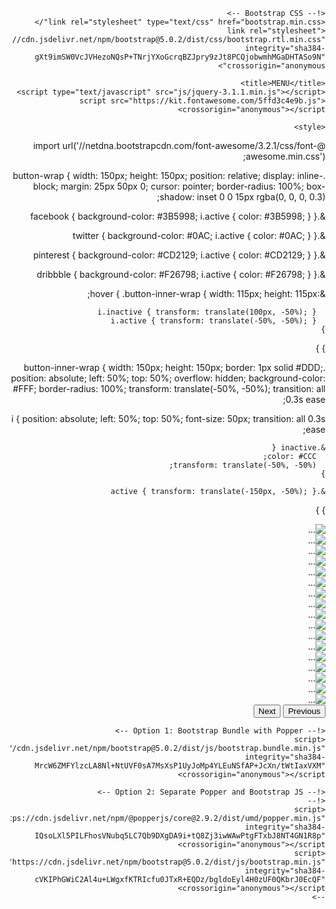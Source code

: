 <!doctype html>
<html lang="ar" dir="rtl">
  <head>
    <!-- Required meta tags -->
    <meta charset="utf-8">
    <meta name="viewport" content="width=device-width, initial-scale=1">

    <!-- Bootstrap CSS -->
    <link rel="stylesheet" type="text/css" href="bootstrap.min.css"/>
    <link rel="stylesheet" href="https://cdn.jsdelivr.net/npm/bootstrap@5.0.2/dist/css/bootstrap.rtl.min.css" integrity="sha384-gXt9imSW0VcJVHezoNQsP+TNrjYXoGcrqBZJpry9zJt8PCQjobwmhMGaDHTASo9N" crossorigin="anonymous">

    <title>MENU</title>
    <script type="text/javascript" src="js/jquery-3.1.1.min.js"></script>
    <script src="https://kit.fontawesome.com/5ffd3c4e9b.js" crossorigin="anonymous"></script>
<script type="text/javascript" src="js/bootstrap.min.js"></script>

    <style>
@import url('//netdna.bootstrapcdn.com/font-awesome/3.2.1/css/font-awesome.min.css');

.button-wrap {
  width: 150px;
  height: 150px;
  position: relative;
  display: inline-block;
  margin: 25px 50px 0;
  cursor: pointer;
  border-radius: 100%;
  box-shadow: inset 0 0 15px rgba(0, 0, 0, 0.3);
  
  &.facebook {
    background-color: #3B5998;
    i.active { color: #3B5998; }
  }
  
  &.twitter {
    background-color: #0AC;
    i.active { color: #0AC; }
  }
  
  &.pinterest {
    background-color: #CD2129;
    i.active { color: #CD2129; }
  }
  
  &.dribbble {
    background-color: #F26798;
    i.active { color: #F26798; }
  }
  
  &:hover {
    .button-inner-wrap {
      width: 115px;
      height: 115px;
      
      i.inactive { transform: translate(100px, -50%); }
      i.active { transform: translate(-50%, -50%); }
    }
  }
}

.button-inner-wrap {
  width: 150px;
  height: 150px;
  border: 1px solid #DDD;
  position: absolute;
  left: 50%;
  top: 50%;
  overflow: hidden;
  background-color: #FFF;
  border-radius: 100%;
  transform: translate(-50%, -50%);
  transition: all 0.3s ease;
  
  i {
    position: absolute;
    left: 50%;
    top: 50%;
    font-size: 50px;
    transition: all 0.3s ease;
    
    &.inactive {
      color: #CCC;
      transform: translate(-50%, -50%);
    }
    
    &.active { transform: translate(-150px, -50%); }
  }
}
    </style>

  </head>
  <body>
  <div class="container">
	<div id="carouselExampleControls" class="carousel slide" data-bs-ride="carousel">
  <div class="carousel-inner">
    <div class="carousel-item active">
      <img src="menu/1.jpg" class="d-block w-100" alt="...">
    </div>
    <div class="carousel-item">
      <img src="menu/2.jpg" class="d-block w-100" alt="...">
    </div>
    <div class="carousel-item">
      <img src="menu/3.jpg" class="d-block w-100" alt="...">
    </div>
    <div class="carousel-item">
      <img src="menu/4.jpg" class="d-block w-100" alt="...">
    </div>
    <div class="carousel-item">
      <img src="menu/5.jpg" class="d-block w-100" alt="...">
    </div>
    <div class="carousel-item">
      <img src="menu/6.jpg" class="d-block w-100" alt="...">
    </div>
    <div class="carousel-item">
      <img src="menu/7.jpg" class="d-block w-100" alt="...">
    </div>
    <div class="carousel-item">
      <img src="menu/8.jpg" class="d-block w-100" alt="...">
    </div>
    <div class="carousel-item">
      <img src="menu/9.jpg" class="d-block w-100" alt="...">
    </div>
    <div class="carousel-item">
      <img src="menu/10.jpg" class="d-block w-100" alt="...">
    </div>
    <div class="carousel-item">
      <img src="menu/11.jpg" class="d-block w-100" alt="...">
    </div>
    <div class="carousel-item">
      <img src="menu/12.jpg" class="d-block w-100" alt="...">
    </div>
    <div class="carousel-item">
      <img src="menu/13.jpg" class="d-block w-100" alt="...">
    </div>
    <div class="carousel-item">
      <img src="menu/14.jpg" class="d-block w-100" alt="...">
    </div>
    <div class="carousel-item">
      <img src="menu/15.jpg" class="d-block w-100" alt="...">
    </div>
    <div class="carousel-item">
      <img src="menu/16.jpg" class="d-block w-100" alt="...">
    </div>
    <div class="carousel-item">
      <img src="menu/17.jpg" class="d-block w-100" alt="...">
    </div>
  </div>
  <button class="carousel-control-prev" type="button" data-bs-target="#carouselExampleControls" data-bs-slide="next">
    <span class="carousel-control-prev-icon" aria-hidden="true"></span>
    <span class="visually-hidden">Previous</span>
  </button>
  <button class="carousel-control-next" type="button" data-bs-target="#carouselExampleControls" data-bs-slide="prev">
    <span class="carousel-control-next-icon" aria-hidden="true"></span>
    <span class="visually-hidden">Next</span>
  </button>
</div>
    <!-- Optional JavaScript; choose one of the two! -->

    <!-- Option 1: Bootstrap Bundle with Popper -->
    <script src="https://cdn.jsdelivr.net/npm/bootstrap@5.0.2/dist/js/bootstrap.bundle.min.js" integrity="sha384-MrcW6ZMFYlzcLA8Nl+NtUVF0sA7MsXsP1UyJoMp4YLEuNSfAP+JcXn/tWtIaxVXM" crossorigin="anonymous"></script>

    <!-- Option 2: Separate Popper and Bootstrap JS -->
    <!--
    <script src="https://cdn.jsdelivr.net/npm/@popperjs/core@2.9.2/dist/umd/popper.min.js" integrity="sha384-IQsoLXl5PILFhosVNubq5LC7Qb9DXgDA9i+tQ8Zj3iwWAwPtgFTxbJ8NT4GN1R8p" crossorigin="anonymous"></script>
    <script src="https://cdn.jsdelivr.net/npm/bootstrap@5.0.2/dist/js/bootstrap.min.js" integrity="sha384-cVKIPhGWiC2Al4u+LWgxfKTRIcfu0JTxR+EQDz/bgldoEyl4H0zUF0QKbrJ0EcQF" crossorigin="anonymous"></script>
    -->

<div class="content-center"> 
	<div onclick="location.href='https://www.facebook.com/istanbulwhitepalacevenue/'" class="button-wrap facebook">
  		<div class="button-inner-wrap">
    		<i class="icon-facebook inactive"></i>
    		<i class="icon-facebook active"></i>
  	</div>
</div>
    <div class="buttons">
      <a  href="#" class="fb" title="Join us on Facebook"><i class="fa fa-facebook" aria-hidden="true"></i></a>
      <a onclick="location.href='mailto:lusakaistanbulcaferestaurant@gmail.com'" href="#" class="tw" title="Join us on Twitter"><i class="fa fa-envelope" aria-hidden="true"></i></a>
      <a onclick="location.href='https://z-p15.www.instagram.com/istanbul_cafe_rest_lusaka/'" href="#" class="insta" title="Join us on Instagram"><i class="fa fa-instagram" aria-hidden="true"></i></a>
</div>
  
</div>

  </body>
</html>
